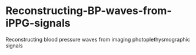 # Reconstructing-BP-waves-from-iPPG-signals
Reconstructing blood pressure waves from imaging photoplethysmographic signals
